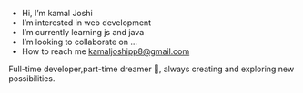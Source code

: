 -  Hi, I’m kamal Joshi
-  I’m interested in web development
-  I’m currently learning js and java
-  I’m looking to collaborate on ...
-  How to reach me kamaljoshipp8@gmail.com

Full-time developer,part-time dreamer 💭, always creating and exploring new possibilities.

